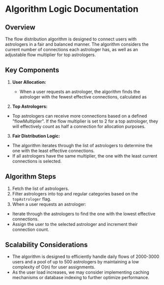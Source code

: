
# Algorithm Logic Documentation

## Overview

The flow distribution algorithm is designed to connect users with astrologers in a fair and balanced manner. The algorithm considers the current number of connections each astrologer has, as well as an adjustable flow multiplier for top astrologers.

## Key Components

1. **User Allocation:**
   - When a user requests an astrologer, the algorithm finds the astrologer with the fewest effective connections, calculated as

2. **Top Astrologers:**
- Top astrologers can receive more connections based on a defined "flowMultiplier". If the flow multiplier is set to 2 for a top astrologer, they will effectively count as half a connection for allocation purposes.

3. **Fair Distribution Logic:**
- The algorithm iterates through the list of astrologers to determine the one with the least effective connections.
- If all astrologers have the same multiplier, the one with the least current connections is selected.

## Algorithm Steps

1. Fetch the list of astrologers.
2. Filter astrologers into top and regular categories based on the `topAstrologer` flag.
3. When a user requests an astrologer:
- Iterate through the astrologers to find the one with the lowest effective connections.
- Assign the user to the selected astrologer and increment their connection count.

## Scalability Considerations

- The algorithm is designed to efficiently handle daily flows of 2000-3000 users and a pool of up to 500 astrologers by maintaining a low complexity of O(n) for user assignments.
- As the user load increases, we may consider implementing caching mechanisms or database indexing to further optimize performance.
